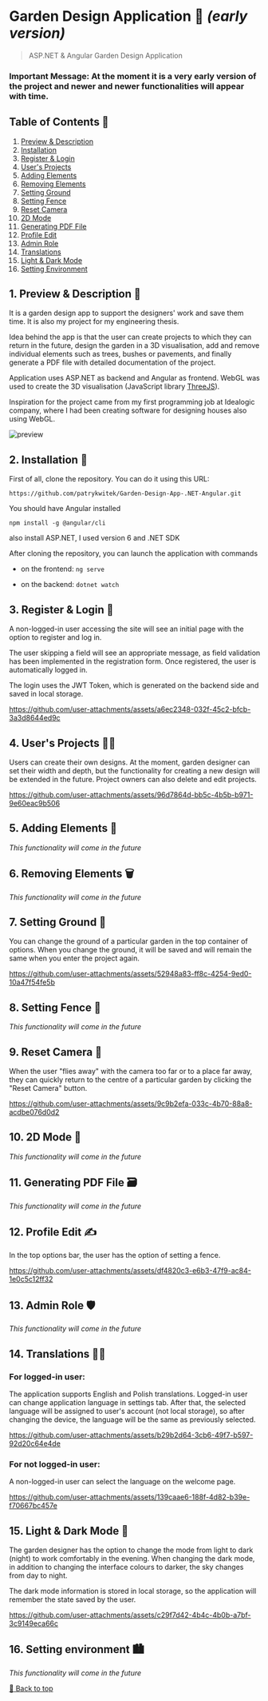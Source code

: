 # Garden Design Application 🌳 _(early version)_
> ASP.NET & Angular Garden Design Application

### **Important Message: At the moment it is a very early version of the project and newer and newer functionalities will appear with time.**

<a name="top"></a>
## Table of Contents 📖
1. [Preview & Description](#preview)
2. [Installation](#installation)
3. [Register & Login](#register)
4. [User's Projects](#projects)
5. [Adding Elements](#adding)
6. [Removing Elements](#remove)
7. [Setting Ground](#ground)
8. [Setting Fence](#fence)
9. [Reset Camera](#camera)
10. [2D Mode](#2d)
11. [Generating PDF File](#pdf)
12. [Profile Edit](#edit)
13. [Admin Role](#admin)
14. [Translations](#translations)
15. [Light & Dark Mode](#lightdarkmode)
16. [Setting Environment](#environment)

<a name="preview"></a>
## 1. Preview & Description 👀

It is a garden design app to support the designers' work and save them time. It is also my project for my engineering thesis.

Idea behind the app is that the user can create projects to which they can return in the future, design the garden in a 3D visualisation, add and remove individual elements such as trees, bushes or pavements, and finally generate a PDF file with detailed documentation of the project.

Application uses ASP.NET as backend and Angular as frontend. WebGL was used to create the 3D visualisation (JavaScript library [ThreeJS](https://threejs.org/)).

Inspiration for the project came from my first programming job at Idealogic company, where I had been creating software for designing houses also using WebGL.

![preview](https://github.com/user-attachments/assets/ed238907-07cb-4206-9558-08c1298522b0)

<a name="installation"></a>
## 2. Installation 🛒

First of all, clone the repository. You can do it using this URL:

`https://github.com/patrykwitek/Garden-Design-App-.NET-Angular.git`

You should have Angular installed

`npm install -g @angular/cli`

also install ASP.NET, I used version 6 and .NET SDK

After cloning the repository, you can launch the application with commands

- on the frontend:
`ng serve`

- on the backend:
`dotnet watch`

<a name="register"></a>
## 3. Register & Login 🙋

A non-logged-in user accessing the site will see an initial page with the option to register and log in. 

The user skipping a field will see an appropriate message, as field validation has been implemented in the registration form. Once registered, the user is automatically logged in.

The login uses the JWT Token, which is generated on the backend side and saved in local storage.

https://github.com/user-attachments/assets/a6ec2348-032f-45c2-bfcb-3a3d8644ed9c

<a name="projects"></a>
## 4. User's Projects 🧑‍💻

Users can create their own designs. At the moment, garden designer can set their width and depth, but the functionality for creating a new design will be extended in the future. Project owners can also delete and edit projects.

https://github.com/user-attachments/assets/96d7864d-bb5c-4b5b-b971-9e60eac9b506

<a name="adding"></a>
## 5. Adding Elements 🌿

*This functionality will come in the future*

<a name="remove"></a>
## 6. Removing Elements 🗑️

*This functionality will come in the future*

<a name="ground"></a>
## 7. Setting Ground 🏡

You can change the ground of a particular garden in the top container of options. When you change the ground, it will be saved and will remain the same when you enter the project again.

https://github.com/user-attachments/assets/52948a83-ff8c-4254-9ed0-10a47f54fe5b

<a name="fence"></a>
## 8. Setting Fence 🧱

*This functionality will come in the future*

<a name="camera"></a>
## 9. Reset Camera 🎥

When the user "flies away" with the camera too far or to a place far away, they can quickly return to the centre of a particular garden by clicking the "Reset Camera" button.

https://github.com/user-attachments/assets/9c9b2efa-033c-4b70-88a8-acdbe076d0d2

<a name="2d"></a>
## 10. 2D Mode 🦅

*This functionality will come in the future*

<a name="pdf"></a>
## 11. Generating PDF File 🗃️

*This functionality will come in the future*

<a name="edit"></a>
## 12. Profile Edit ✍️

In the top options bar, the user has the option of setting a fence.

https://github.com/user-attachments/assets/df4820c3-e6b3-47f9-ac84-1e0c5c12ff32

<a name="admin"></a>
## 13. Admin Role 🛡️

*This functionality will come in the future*

<a name="translations"></a>
## 14. Translations 💁‍♂️

### **For logged-in user:**

The application supports English and Polish translations. Logged-in user can change application language in settings tab. After that, the selected language will be assigned to user's account (not local storage), so after changing the device, the language will be the same as previously selected.

https://github.com/user-attachments/assets/b29b2d64-3cb6-49f7-b597-92d20c64e4de

### **For not logged-in user:**

A non-logged-in user can select the language on the welcome page.

https://github.com/user-attachments/assets/139caae6-188f-4d82-b39e-f70667bc457e

<a name="lightdarkmode"></a>
## 15. Light & Dark Mode 🌙

The garden designer has the option to change the mode from light to dark (night) to work comfortably in the evening. When changing the dark mode, in addition to changing the interface colours to darker, the sky changes from day to night.

The dark mode information is stored in local storage, so the application will remember the state saved by the user.

https://github.com/user-attachments/assets/c29f7d42-4b4c-4b0b-a7bf-3c9149eca66c

<a name="environment"></a>
## 16. Setting environment 🏙️

*This functionality will come in the future*


[🔼 Back to top](#top)

